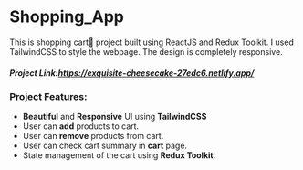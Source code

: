 # Shopping_App
 This is shopping cart🛒 project built using ReactJS and Redux Toolkit. I used TailwindCSS to style the webpage. The design is completely responsive.

##### Project Link:https://exquisite-cheesecake-27edc6.netlify.app/
### Project Features:
- **Beautiful** and **Responsive** UI using **TailwindCSS**
- User can **add** products to cart.
- User can **remove** products from cart.
- User can check cart summary in **cart** page.
- State management of the cart using **Redux Toolkit**.
